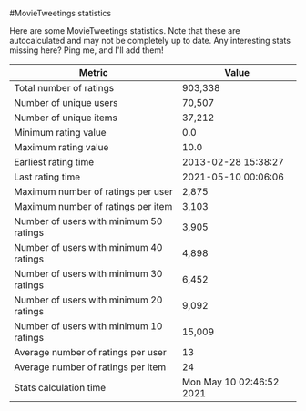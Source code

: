 #MovieTweetings statistics

Here are some MovieTweetings statistics. Note that these are autocalculated and may not be completely up to date. Any interesting stats missing here? Ping me, and I'll add them!

Metric | Value
--- | ---
Total number of ratings                 | 903,338
Number of unique users                  | 70,507
Number of unique items                  | 37,212
Minimum rating value                    | 0.0
Maximum rating value                    | 10.0
Earliest rating time                    | 2013-02-28 15:38:27
Last rating time                        | 2021-05-10 00:06:06
Maximum number of ratings per user      | 2,875
Maximum number of ratings per item      | 3,103
Number of users with minimum 50 ratings | 3,905
Number of users with minimum 40 ratings | 4,898
Number of users with minimum 30 ratings | 6,452
Number of users with minimum 20 ratings | 9,092
Number of users with minimum 10 ratings | 15,009
Average number of ratings per user      | 13
Average number of ratings per item      | 24
Stats calculation time                  | Mon May 10 02:46:52 2021


